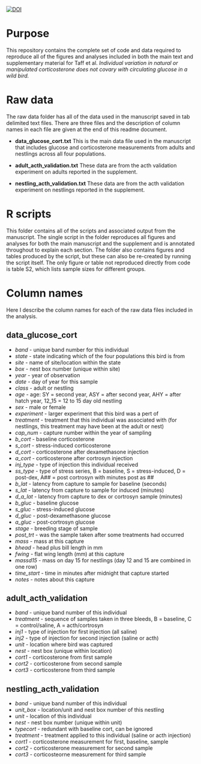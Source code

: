 [![DOI](https://zenodo.org/badge/243045083.svg)](https://zenodo.org/badge/latestdoi/243045083)

# Purpose

This repository contains the complete set of code and data required to reproduce all of the figures and analyses included in both the main text and supplementary material for Taff et al. *Individual variation in natural or manipulated corticosterone does not covary with circulating glucose in a wild bird.*

# Raw data

The raw data folder has all of the data used in the manuscript saved in tab delimited text files. There are three files and the description of column names in each file are given at the end of this readme document.

- **data_glucose_cort.txt** This is the main data file used in the manuscript that includes glucose and corticosterone measurements from adults and nestlings across all four populations.

- **adult_acth_validation.txt** These data are from the acth validation experiment on adults reported in the supplement.

- **nestling_acth_validation.txt** These data are from the acth validation experiment on nestlings reported in the supplement.

# R scripts

This folder contains all of the scripts and associated output from the manuscript. The single script in the folder reproduces all figures and analyses for both the main manuscript and the supplement and is annotated throughout to explain each section. The folder also contains figures and tables produced by the script, but these can also be re-created by running the script itself. The only figure or table not reproduced directly from code is table S2, which lists sample sizes for different groups.

# Column names

Here I describe the column names for each of the raw data files included in the analysis.

## data_glucose_cort

- *band* - unique band number for this individual
- *state* - state indicating which of the four populations this bird is from
- *site* - name of site/location within the state
- *box* - nest box number (unique within site)
- *year* - year of observation
- *date* - day of year for this sample
- *class* - adult or nestling
- *age* - age: SY = second year, ASY = after second year, AHY = after hatch year, 12_15 = 12 to 15 day old nestling
- *sex* - male or female
- *experiment* - larger experiment that this bird was a pert of
- *treatment* - treatment that this individual was associated with (for nestlings, this treatment may have been at the adult or nest)
- *cap_num* - capture number within the year of sampling
- *b_cort* - baseline corticosterone
- *s_cort* - stress-induced corticosterone
- *d_cort* - corticosterone after dexamethasone injection
- *a_cort* - corticosterone after cortrosyn injection
- *inj_type* - type of injection this individual received
- *ss_type* - type of stress series, B = baseline, S = stress-induced, D = post-dex, A## = post cortrosyn with minutes post as ##
- *b_lat* - latency from capture to sample for baseline (seconds)
- *s_lat* - latency from capture to sample for induced (minutes)
- *d_a_lat* - latency from capture to dex or cortrosyn sample (minutes)
- *b_gluc* - baseline glucose
- *s_gluc* - stress-induced glucose
- *d_gluc* - post-dexamethasone glucose
- *a_gluc* - post-cortrosyn glucose
- *stage* - breeding stage of sample
- *post_trt* - was the sample taken after some treatments had occurred
- *mass* - mass at this capture
- *bhead* - head plus bill length in mm
- *fwing* - flat wing length (mm) at this capture
- *massd15* - mass on day 15 for nestlings (day 12 and 15 are combined in one row)
- *time_start* - time in minutes after midnight that capture started
- *notes* - notes about this capture

## adult_acth_validation

- *band* - unique band number of this individual
- *treatment* - sequence of samples taken in three bleeds, B = baseline, C = control/saline, A = acth/cortrosyn
- *inj1* - type of injection for first injection (all saline)
- *inj2* - type of injection for second injection (saline or acth)
- *unit* - location where bird was captured
- *nest* - nest box (unique within location)
- *cort1* - corticosterone from first sample
- *cort2* - corticosterone from second sample
- *cort3* - corticosterone from third sample

## nestling_acth_validation

- *band* - unique band number of this individual
- *unit_box* - location/unit and nest box number of this nestling
- *unit* - location of this individual
- *nest* - nest box number (unique within unit)
- *typecort* - redundant with baseline cort, can be ignored
- *treatment* - treatment applied to this individual (saline or acth injection)
- *cort1* - corticosterone measurement for first, baseline, sample
- *cort2* - corticosterone measurement for second sample
- *cort3* - corticosteorne measurement for third sample